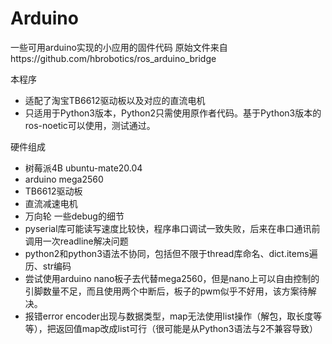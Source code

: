 # Arduino
一些可用arduino实现的小应用的固件代码
原始文件来自https://github.com/hbrobotics/ros_arduino_bridge

本程序
+ 适配了淘宝TB6612驱动板以及对应的直流电机
+ 只适用于Python3版本，Python2只需使用原作者代码。基于Python3版本的ros-noetic可以使用，测试通过。

硬件组成
+ 树莓派4B ubuntu-mate20.04
+ arduino mega2560
+ TB6612驱动板
+ 直流减速电机
+ 万向轮
一些debug的细节
+ pyserial库可能读写速度比较快，程序串口调试一致失败，后来在串口通讯前调用一次readline解决问题
+ python2和python3语法不协同，包括但不限于thread库命名、dict.items遍历、str编码
+ 尝试使用arduino nano板子去代替mega2560，但是nano上可以自由控制的引脚数量不足，而且使用两个中断后，板子的pwm似乎不好用，该方案待解决。
+ 报错error encoder出现与数据类型，map无法使用list操作（解包，取长度等等），把返回值map改成list可行（很可能是从Python3语法与2不兼容导致）
